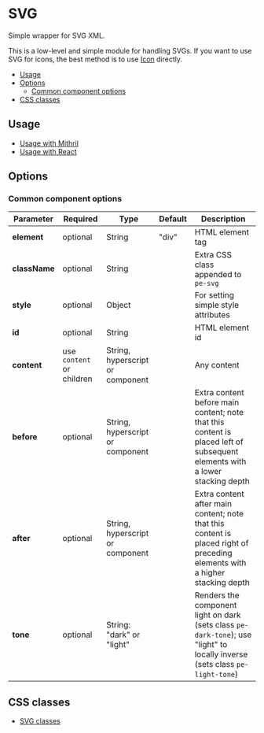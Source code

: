 # SVG

Simple wrapper for SVG XML.

This is a low-level and simple module for handling SVGs. If you want to use SVG for icons, the best method is to use [Icon](icon.md) directly.

<!-- MarkdownTOC autolink="true" autoanchor="true" bracket="round" -->

- [Usage](#usage)
- [Options](#options)
  - [Common component options](#common-component-options)
- [CSS classes](#css-classes)

<!-- /MarkdownTOC -->

<a name="usage"></a>
## Usage

* [Usage with Mithril](mithril/svg.md)
* [Usage with React](react/svg.md)


<a name="options"></a>
## Options

<a name="common-component-options"></a>
### Common component options

| **Parameter** |  **Required** | **Type** | **Default** | **Description** |
| ------------- | -------------- | -------- | ----------- | --------------- |
| **element**   | optional       | String   | "div" | HTML element tag |
| **className** | optional       | String   |       | Extra CSS class appended to `pe-svg` |
| **style**     | optional       | Object   |       | For setting simple style attributes |
| **id**        | optional       | String   |       | HTML element id |
| **content**   | use `content` or children | String, hyperscript or component |  | Any content |
| **before**    | optional       | String, hyperscript or component | | Extra content before main content; note that this content is placed left of subsequent elements with a lower stacking depth |
| **after**     | optional       | String, hyperscript or component | | Extra content after main content; note that this content is placed right of preceding elements with a higher stacking depth |
| **tone**      | optional       | String: "dark" or "light" |  | Renders the component light on dark (sets class `pe-dark-tone`); use "light" to locally inverse (sets class `pe-light-tone`) |


<a name="css-classes"></a>
## CSS classes

* [SVG classes](../../packages/polythene-css-classes/svg.js)

